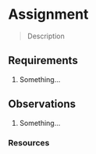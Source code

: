 # Assignment

> Description

## Requirements

1. Something...


## Observations

1. Something...

### Resources